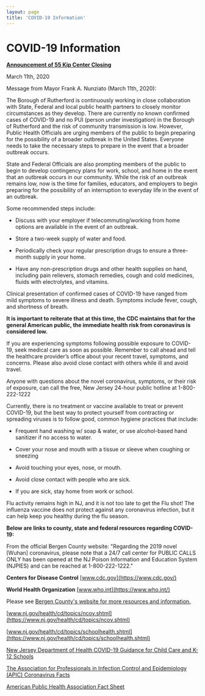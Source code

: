 ```yaml
---
layout: page
title: 'COVID-19 Information'
---
```

  
# COVID-19 Information

[**Announcement of 55 Kip Center Closing**](/covid-related-closures)


March 11th, 2020

Message from Mayor Frank A. Nunziato (March 11th, 2020):

The Borough of Rutherford is continuously working in close collaboration
with State, Federal and local public health partners to closely monitor
circumstances as they develop. There are currently no known confirmed
cases of COVID-19 and no PUI (person under investigation) in the
Borough of Rutherford and the risk of community transmission is
low. However, Public Health Officials are urging members of the public to
begin preparing for the possibility of a broader outbreak in the United
States. Everyone needs to take the necessary steps to prepare in the
event that a broader outbreak occurs.

State and Federal Officials are also prompting members of the public to
begin to develop contingency plans for work, school, and home in the
event that an outbreak occurs in our community. While the risk of an
outbreak remains low, now is the time for families, educators, and
employers to begin preparing for the possibility of an interruption to
everyday life in the event of an outbreak.

Some recommended steps include:

- Discuss with your employer if telecommuting/working from home
options are available in the event of an outbreak.

- Store a two-week supply of water and food.

- Periodically check your regular prescription drugs to ensure a three-
month supply in your home.

- Have any non-prescription drugs and other health supplies on hand,
including pain relievers, stomach remedies, cough and cold medicines,
fluids with electrolytes, and vitamins.

Clinical presentation of confirmed cases of COVID-19 have ranged from
mild symptoms to severe illness and death. Symptoms include fever,
cough, and shortness of breath. 

**It is important to reiterate that at this time, the CDC maintains that for the general American public, the immediate
health risk from coronavirus is considered low.**

If you are experiencing symptoms following possible exposure to COVID-
19, seek medical care as soon as possible. Remember to call ahead and
tell the healthcare provider’s office about your recent travel, symptoms,
and concerns. Please also avoid close contact with others while ill and
avoid travel.

Anyone with questions about the novel coronavirus, symptoms, or their risk
of exposure, can call the free, New Jersey 24-hour public hotline at 1-800-
222-1222

Currently, there is no treatment or vaccine available to treat or prevent
COVID-19, but the best way to protect yourself from contracting or
spreading viruses is to follow good, common hygiene practices that
include:

- Frequent hand washing w/ soap &amp; water, or use alcohol-based
hand sanitizer if no access to water.

- Cover your nose and mouth with a tissue or sleeve when coughing
or sneezing

- Avoid touching your eyes, nose, or mouth.

- Avoid close contact with people who are sick.

- If you are sick, stay home from work or school.

Flu activity remains high in NJ, and it is not too late to get the Flu shot!
The influenza vaccine does not protect against any coronavirus
infection, but it can help keep you healthy during the flu season.

**Below are links to county, state and federal resources regarding COVID-19:**

From the official Bergen County website: "Regarding the 2019 novel [Wuhan] coronavirus, please note that a 24/7 call center for PUBLIC CALLS ONLY has been opened at the NJ Poison Information and Education System (NJPIES) and can be reached at 1-800-222-1222."

**Centers for Disease Control** [www.cdc.gov](https://www.cdc.gov/)

**World Health Organization** [www.who.int](https://www.who.int/)

Please see [Bergen County's website for more resources and information.](https://www.co.bergen.nj.us/health-promotion/2019-novel-corona-virus) 

[www.nj.gov/health/cd/topics/ncov.shtml](https://www.nj.gov/health/cd/topics/ncov.shtml)

[www.nj.gov/health/cd/topics/schoolhealth.shtml](https://www.nj.gov/health/cd/topics/schoolhealth.shtml)

[New Jersey Department of Health
COVID-19 Guidance for Child Care and K-12 Schools](https://storage.googleapis.com/static.rutherford-nj.com/covid/COVID19_schools_FINAL_3.2.20.pdf)

[The Association for Professionals in Infection Control and Epidemiology (APIC) Coronavirus Facts](https://storage.googleapis.com/static.rutherford-nj.com/covid/02420_Coronavirus_HiresNoBleed.pdf)

[American Public Health Association Fact Sheet](https://storage.googleapis.com/static.rutherford-nj.com/covid/GetReady-2019nCovFactSheet.pdf)
